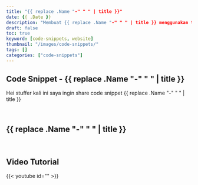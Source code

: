 ```yaml
---
title: "{{ replace .Name "-" " " | title }}"
date: {{ .Date }}
description: "Membuat {{ replace .Name "-" " " | title }} menggunakan tailwindcss"
draft: false
toc: true
keyword: [code-snippets, website]
thumbnail: "/images/code-snippets/"
tags: []
categories: ["code-snippets"]
---
```


## Code Snippet - {{ replace .Name "-" " " | title }}

Hei stuffer kali ini saya ingin share code snippet {{ replace .Name "-" " " | title }}

&nbsp;

## {{ replace .Name "-" " " | title }}

&nbsp;

## Video Tutorial
{{< youtube id="" >}}